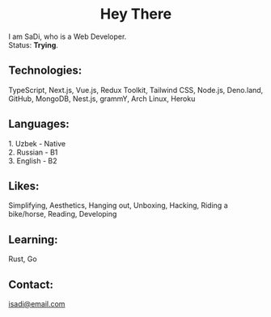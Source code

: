 <h1 align="center">Hey There</h1>

I am SaDi, who is a Web Developer.
<br />
Status: <b>Trying</b>.

<h2>Technologies:</h2>
TypeScript, Next.js, Vue.js, Redux Toolkit, Tailwind CSS, Node.js, Deno.land, GitHub, MongoDB, Nest.js, grammY, Arch Linux, Heroku

<h2>Languages:</h2>
1. Uzbek - Native <br />
2. Russian - B1 <br />
3. English - B2

<h2>Likes:</h2>
Simplifying, Aesthetics, Hanging out, Unboxing, Hacking, Riding a bike/horse, Reading, Developing

<h2>Learning:</h2>
Rust, Go

<h2>Contact:</h2>
<a href="mailto:isadi@email.com">isadi@email.com</a>
